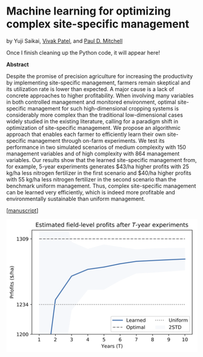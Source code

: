 # Machine learning for optimizing complex site-specific management
by Yuji Saikai, [Vivak Patel](http://pages.stat.wisc.edu/~vrpatel6/), and [Paul D. Mitchell](https://aae.wisc.edu/faculty/pdmitchell/)

Once I finish cleaning up the Python code, it will appear here!

**Abstract**

Despite the promise of precision agriculture for increasing the productivity by implementing site-specific management, farmers remain skeptical and its utilization rate is lower than expected. A major cause is a lack of concrete approaches to higher profitability. When involving many variables in both controlled management and monitored environment, optimal site-specific management for such high-dimensional cropping systems is considerably more complex than the traditional low-dimensional cases widely studied in the existing literature, calling for a paradigm shift in optimization of site-specific management. We propose an algorithmic approach that enables each farmer to efficiently learn their own site-specific management through on-farm experiments. We test its performance in two simulated scenarios of medium complexity with 150 management variables and of high complexity with 864 management variables. Our results show that the learned site-specific management from, for example, 5-year experiments generates $43/ha higher profits with 25 kg/ha less nitrogen fertilizer in the first scenario and $40/ha higher profits with 55 kg/ha less nitrogen fertilizer in the second scenario than the benchmark uniform management. Thus, complex site-specific management can be learned very efficiently, which is indeed more profitable and environmentally sustainable than uniform management.

[[manuscript](bopa.pdf)]

![](pi_curves.png)
